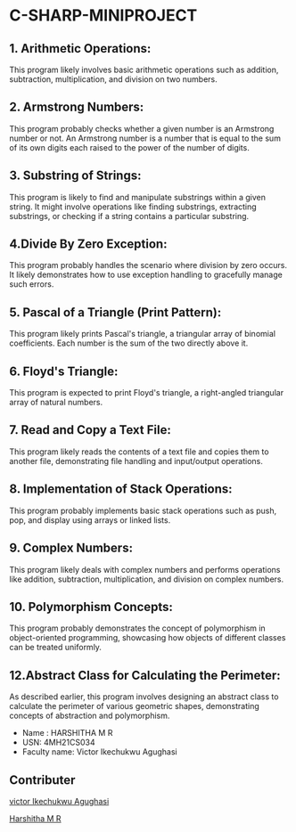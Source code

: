 # C-SHARP-MINIPROJECT
## 1. Arithmetic Operations: 
This program likely involves basic arithmetic operations such as addition, subtraction, multiplication, and division on two numbers.

## 2. Armstrong Numbers: 
This program probably checks whether a given number is an Armstrong number or not. An Armstrong number is a number that is equal to the sum of its own digits each raised to the power of the number of digits.

## 3. Substring of Strings: 
This program is likely to find and manipulate substrings within a given string. It might involve operations like finding substrings, extracting substrings, or checking if a string contains a particular substring.

## 4.Divide By Zero Exception:
This program probably handles the scenario where division by zero occurs. It likely demonstrates how to use exception handling to gracefully manage such errors.

## 5. Pascal of a Triangle (Print Pattern):
This program likely prints Pascal's triangle, a triangular array of binomial coefficients. Each number is the sum of the two directly above it.

## 6. Floyd's Triangle: 
This program is expected to print Floyd's triangle, a right-angled triangular array of natural numbers.

## 7. Read and Copy a Text File: 
This program likely reads the contents of a text file and copies them to another file, demonstrating file handling and input/output operations.

## 8. Implementation of Stack Operations: 
This program probably implements basic stack operations such as push, pop, and display using arrays or linked lists.

## 9. Complex Numbers: 
This program likely deals with complex numbers and performs operations like addition, subtraction, multiplication, and division on complex numbers.

## 10. Polymorphism Concepts: 
This program probably demonstrates the concept of polymorphism in object-oriented programming, showcasing how objects of different classes can be treated uniformly.

## 12.Abstract Class for Calculating the Perimeter: 
As described earlier, this program involves designing an abstract class to calculate the perimeter of various geometric shapes, demonstrating concepts of abstraction and polymorphism.


- Name : HARSHITHA M R
- USN: 4MH21CS034
- Faculty name: Victor Ikechukwu Agughasi

## Contributer
[victor Ikechukwu Agughasi](https://github.com/Vector-Ikechukwu )

[Harshitha M R](https://github.com/harshithagowdamr)

